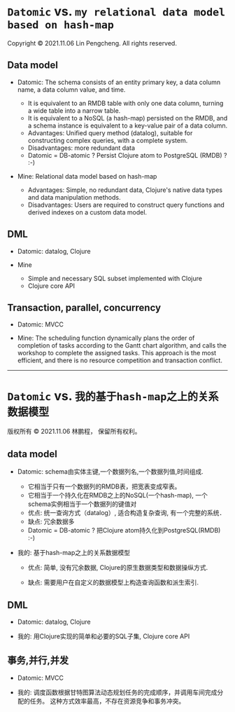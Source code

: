 # `Datomic` vs. `my relational data model based on hash-map`

Copyright © 2021.11.06 Lin Pengcheng. All rights reserved.

## Data model

- Datomic: The schema consists of an entity primary key, 
  a data column name, a data column value, and time.
  
  - It is equivalent to an RMDB table with only one data column, 
    turning a wide table into a narrow table.
  - It is equivalent to a NoSQL (a hash-map) persisted on the RMDB, 
    and a schema instance is equivalent to a key-value pair of a data column.
  - Advantages: Unified query method (datalog), 
    suitable for constructing complex queries, 
    with a complete system.
  - Disadvantages: more redundant data
  - Datomic = DB-atomic ? Persist Clojure atom to PostgreSQL (RMDB) ? :-)
   
- Mine: Relational data model based on hash-map

  - Advantages: Simple, no redundant data, 
    Clojure's native data types and data manipulation methods.
  - Disadvantages: Users are required to construct 
    query functions and derived indexes 
    on a custom data model.
    
## DML

- Datomic: datalog, Clojure

- Mine 
  - Simple and necessary SQL subset implemented with Clojure
  - Clojure core API
  
## Transaction, parallel, concurrency

  - Datomic: MVCC
  
  - Mine: The scheduling function dynamically plans 
    the order of completion of tasks according to 
    the Gantt chart algorithm, and calls the workshop 
    to complete the assigned tasks. 
    This approach is the most efficient, 
    and there is no resource competition 
    and transaction conflict. 
    
----

# `Datomic` vs. `我的基于hash-map之上的关系数据模型`

版权所有 © 2021.11.06 林鹏程， 保留所有权利。

## data model
- Datomic: schema由实体主键,一个数据列名,一个数据列值,时间组成.
  - 它相当于只有一个数据列的RMDB表，把宽表变成窄表。
  - 它相当于一个持久化在RMDB之上的NoSQL(一个hash-map), 一个schema实例相当于一个数据列的键值对
  - 优点: 统一查询方式（datalog）, 适合构造复杂查询, 有一个完整的系统．
  - 缺点: 冗余数据多
  - Datomic = DB-atomic ? 把Clojure atom持久化到PostgreSQL(RMDB) :-)
  
- 我的: 基于hash-map之上的关系数据模型

  - 优点: 简单, 没有冗余数据, Clojure的原生数据类型和数据操纵方式.

  - 缺点: 需要用户在自定义的数据模型上构造查询函数和派生索引.
    
## DML

- Datomic: datalog, Clojure

- 我的: 用Clojure实现的简单和必要的SQL子集, Clojure core API
  
## 事务,并行,并发

- Datomic: MVCC
  
- 我的: 调度函数根据甘特图算法动态规划任务的完成顺序，并调用车间完成分配的任务。 这种方式效率最高，不存在资源竞争和事务冲突。
      
